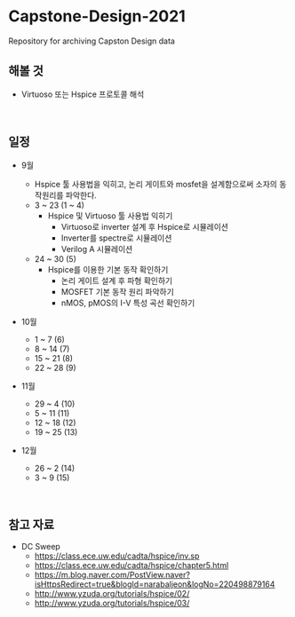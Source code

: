 # Capstone-Design-2021
Repository for archiving Capston Design data


## 해볼 것
- Virtuoso 또는  Hspice 프로토콜 해석



<br>

## 일정
- 9월
  - Hspice 툴 사용법을 익히고, 논리 게이트와 mosfet을 설계함으로써 소자의 동작원리를 파악한다.
  - 3 ~ 23 (1 ~ 4)
    - Hspice 및 Virtuoso 툴 사용법 익히기
      - Virtuoso로 inverter 설계 후 Hspice로 시뮬레이션
      - Inverter를 spectre로 시뮬레이션
      - Verilog A 시뮬레이션
  - 24 ~ 30 (5)
    - Hspice를 이용한 기본 동작 확인하기
      - 논리 게이트 설계 후 파형 확인하기
      - MOSFET 기본 동작 원리 파악하기
      - nMOS, pMOS의 I-V 특성 곡선 확인하기

- 10월
  - 1 ~ 7 (6)
  - 8 ~ 14 (7)
  - 15 ~ 21 (8)
  - 22 ~ 28 (9)
- 11월
  - 29 ~ 4 (10)
  - 5 ~ 11 (11)
  - 12 ~ 18 (12)
  - 19 ~ 25 (13)
- 12월
  - 26 ~ 2 (14)
  - 3 ~ 9 (15)



<br>

## 참고 자료

- DC Sweep
  - https://class.ece.uw.edu/cadta/hspice/inv.sp
  - https://class.ece.uw.edu/cadta/hspice/chapter5.html
  - https://m.blog.naver.com/PostView.naver?isHttpsRedirect=true&blogId=narabaljeon&logNo=220498879164
  - http://www.yzuda.org/tutorials/hspice/02/
  - http://www.yzuda.org/tutorials/hspice/03/

